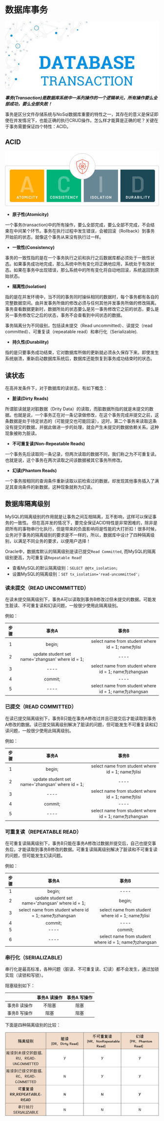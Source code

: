 # 数据库事务

![database-transaction](../../../images/spring-data/database-transaction.jpeg)

***事务(Transaction)是数据库系统中一系列操作的一个逻辑单元，所有操作要么全部成功，要么全部失败！***

事务是区分文件存储系统与NoSql数据库重要的特性之一，其存在的意义是保证即使在并发情况下，也能正确的执行CRUD操作。怎么样才能算是正确的呢？关键在于事务需要保证四个特性：ACID。

## ACID

![transaction-ACID](../../../images/spring-data/transation-ACID.png)

* **原子性(Atomicity)**

一个事务(transaction)中的所有操作，要么全部完成，要么全部不完成，不会结束在中间某个环节。事务在执行过程中发生错误，会被回滚（Rollback）到事务开始前的状态，就像这个事务从来没有执行过一样。

* **一致性(Consistency)**

事务的一致性指的是在一个事务执行之前和执行之后数据库都必须处于一致性状态。如果事务成功地完成，那么系统中所有变化将正确地应用，系统处于有效状态。如果在事务中出现错误，那么系统中的所有变化将自动地回滚，系统返回到原始状态。

* **隔离性(Isolation)**

指的是在并发环境中，当不同的事务同时操纵相同的数据时，每个事务都有各自的完整数据空间。由并发事务所做的修改必须与任何其他并发事务所做的修改隔离。事务查看数据更新时，数据所处的状态要么是另一事务修改它之前的状态，要么是另一事务修改它之后的状态，事务不会查看到中间状态的数据。

事务隔离分为不同级别，包括读未提交（Read uncommitted）、读提交（read committed）、可重复读（repeatable read）和串行化（Serializable).

* **持久性(Durability)**

指的是只要事务成功结束，它对数据库所做的更新就必须永久保存下来。即使发生系统崩溃，重新启动数据库系统后，数据库还能恢复到事务成功结束时的状态。

## 读状态

在高并发条件下，对于数据库的读状态，有如下概念：

* **脏读(Dirty Reads)**

所谓脏读就是对脏数据（Drity Data）的读取，而脏数据所指的就是未提交的数据。也就是说，一个事务正在对一条记录做修改，在这个事务完成并提交之前，这条数据是处于待定状态的（可能提交也可能回滚），这时，第二个事务来读取这条没有提交的数据，并据此做进一步的处理，就会产生未提交的数据依赖关系。这种现象被称为脏读。

* **不可重复读(Non-Repeatable Reads)**

一个事务先后读取同一条记录，但两次读取的数据不同，我们称之为不可重复读。也就是说，这个事务在两次读取之间该数据被其它事务所修改。

* **幻读(Phantom Reads)**

一个事务按相同的查询条件重新读取以前检索过的数据，却发现其他事务插入了满足其查询条件的新数据，这种现象就称为幻读。

## 数据库隔离级别

MySQL的隔离级别的作用就是让事务之间互相隔离，互不影响，这样可以保证事务的一致性。 但在高并发的情况下，要完全保证ACID特性是非常困难的，除非是把所有的事物串行化执行，但是带来的负面影响将是性能的大打折扣！很多时候，业务对于事务的隔离级别的要求是不一样的，所以，数据库中设计了四种隔离级别，以满足不同业务的要求，以便用户选择！

Oracle中，数据库默认的隔离级别是读已提交`Read Committed`, 而MySQL的隔离级别更高，为可重复读`Repeatable Read`!

* 查看MySQL的默认隔离级别：`SELECT @@tx_isolation;`
* 设置MySQL的隔离级别：`SET tx_isolation='read-uncommitted';`

### 读未提交（READ UNCOMMITTED）

在读未提交隔离级别下，事务A可以读取到事务B修改过但未提交的数据。可能发生脏读、不可重复读和幻读问题，一般很少使用此隔离级别。

例如：

| 步骤 | 事务A | 事务B |
| :---: | :---: | :---: |
| 1 | begin; | select name from student where id = 1; name为lisi  |
| 2 | update student set name='zhangsan' where id = 1; | ---- |
| 3 | ---- | select name from student where id = 1; name为zhangsan |
| 4 | commit; | ---- |
| 5 | ---- | select name from student where id = 1; name为zhangsan |

### 已提交（READ COMMITTED）

在读已提交隔离级别下，事务B只能在事务A修改过并且已提交后才能读取到事务A修改的数据。读已提交隔离级别解决了脏读的问题，但可能发生不可重复读和幻读问题，一般很少使用此隔离级别。

例如：

| 步骤 | 事务A | 事务B |
| :---: | :---: | :---: |
| 1 | begin; | select name from student where id = 1; name为lisi  |
| 2 | update student set name='zhangsan' where id = 1; | ---- |
| 3 | ---- | select name from student where id = 1; name为lisi |
| 4 | commit; | ---- |
| 5 | ---- | select name from student where id = 1; name为zhangsan |

### 可重复读（REPEATABLE READ）

在可重复读隔离级别下，事务B只能在事务A修改过数据并提交后，自己也提交事务后，才能读取到事务B修改的数据。可重复读隔离级别解决了脏读和不可重复读的问题，但可能发生幻读问题。


例如：

| 步骤 | 事务A | 事务B |
| :---: | :---: | :---: |
| 1 | begin; | ----  |
| 2 | update student set name='zhangsan' where id = 1; | begin; |
| 3 | select name from student where id = 1; name为zhangsan | select name from student where id = 1; name为lisi |
| 4 | commit; | ---- |
| 5 | ---- | commit; |
| 6 | ---- | select name from student where id = 1; name为zhangsan |

### 串行化（SERIALIZABLE）

串行化是最高标准，各种问题（脏读、不可重复读、幻读）都不会发生，通过加锁实现（读锁和写锁）。

阻塞级别如下：

| | 事务A 读操作 | 事务A 写操作 |
|:--:|:--:|:--:|
| 事务B 读操作 | 不阻塞 | 阻塞 |
| 事务B 写操作 | 阻塞 | 阻塞 |

下面是四种隔离级别的比较：

![isolation level](../../../images/spring-data/isolation-level.png)
